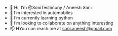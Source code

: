 - 👋 Hi, I’m @SoniTestimony / Aneesh Soni
- 👀 I’m interested in automobiles 
- 🌱 I’m currently learning python
- 💞️ I’m looking to collaborate on anything interesting
- 📫 HYou can reach me at soni.aneesh@gmail.com

<!---
SoniTestimony/SoniTestimony is a ✨ special ✨ repository because its `README.md` (this file) appears on your GitHub profile.
You can click the Preview link to take a look at your changes.
--->
